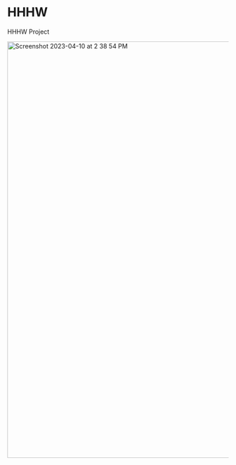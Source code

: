 # HHHW
HHHW Project

<img width="950" alt="Screenshot 2023-04-10 at 2 38 54 PM" src="https://user-images.githubusercontent.com/112414685/230983087-57f56fa7-58c6-47d6-bca5-de25efe653e3.png">
